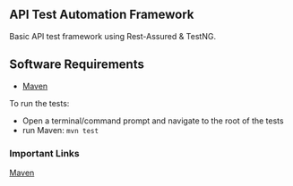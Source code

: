 ## API Test Automation Framework
Basic API test framework using Rest-Assured & TestNG.

## Software Requirements
* [Maven](https://maven.apache.org/)

To run the tests:
* Open a terminal/command prompt and navigate to the root of the tests
* run Maven: `mvn test`

### Important Links
[Maven](https://maven.apache.org/)